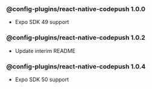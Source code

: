 ### @config-plugins/react-native-codepush 1.0.0

- Expo SDK 49 support

### @config-plugins/react-native-codepush 1.0.2

- Update interim README

### @config-plugins/react-native-codepush 1.0.4

- Expo SDK 50 support
